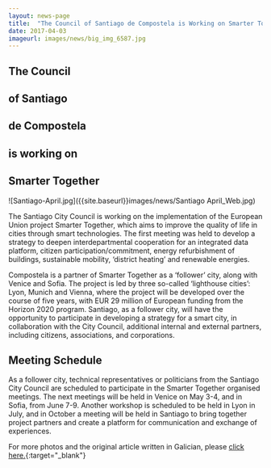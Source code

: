 ```yaml
---
layout: news-page
title:  "The Council of Santiago de Compostela is Working on Smarter Together"
date: 2017-04-03
imageurl: images/news/big_img_6587.jpg
---
```


<div class="multiline">
<h2><span class="ornament-news">The Council</span></h2>
<h2><span class="ornament-news">of Santiago</span></h2>
<h2><span class="ornament-news">de Compostela</span></h2>
<h2><span class="ornament-news">is working on</span></h2>
<h2><span class="ornament-news">Smarter Together</span></h2>
</div>

![Santiago-April.jpg]({{site.baseurl}}images/news/Santiago April_Web.jpg)

The Santiago City Council is working on the implementation of the European Union project Smarter Together, which aims to improve the quality of life in cities through smart technologies. The first meeting was held to develop a strategy to deepen interdepartmental cooperation for an integrated data platform, citizen participation/commitment, energy refurbishment of buildings, sustainable mobility, ‘district heating’ and renewable energies.

Compostela is a partner of Smarter Together as a ‘follower’ city, along with Venice and Sofia. The project is led by three so-called ‘lighthouse cities’: Lyon, Munich and Vienna, where the project will be developed over the course of five years, with EUR 29 million of European funding from the Horizon 2020 program. Santiago, as a follower city, will have the opportunity to participate in developing a strategy for a smart city, in collaboration with the City Council, additional internal and external partners, including citizens, associations, and corporations.

<div class="multiline">
<h2><span class="ornament-news">Meeting Schedule</span></h2>
</div>

As a follower city, technical representatives or politicians from the Santiago City Council are scheduled to participate in the Smarter Together organised meetings. The next meetings will be held in Venice on May 3-4, and in Sofia, from June 7-9. Another workshop is scheduled to be held in Lyon in July, and in October a meeting will be held in Santiago to bring together project partners and create a platform for communication and exchange of experiences.

For more photos and the original article written in Galician, please [click here.](http://santiagodecompostela.gal/hoxe/nova.php?id_nova=15715&lg=gal){:target="_blank"}
